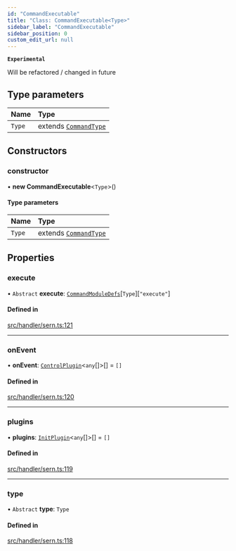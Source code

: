 ```yaml
---
id: "CommandExecutable"
title: "Class: CommandExecutable<Type>"
sidebar_label: "CommandExecutable"
sidebar_position: 0
custom_edit_url: null
---
```


**`Experimental`**

Will be refactored / changed in future

## Type parameters

| Name | Type |
| :------ | :------ |
| `Type` | extends [`CommandType`](../enums/CommandType.md) |

## Constructors

### constructor

• **new CommandExecutable**<`Type`\>()

#### Type parameters

| Name | Type |
| :------ | :------ |
| `Type` | extends [`CommandType`](../enums/CommandType.md) |

## Properties

### execute

• `Abstract` **execute**: [`CommandModuleDefs`](../modules.md#commandmoduledefs)[`Type`][``"execute"``]

#### Defined in

[src/handler/sern.ts:121](https://github.com/sern-handler/handler/blob/b641472/src/handler/sern.ts#L121)

___

### onEvent

• **onEvent**: [`ControlPlugin`](../interfaces/ControlPlugin.md)<`any`[]\>[] = `[]`

#### Defined in

[src/handler/sern.ts:120](https://github.com/sern-handler/handler/blob/b641472/src/handler/sern.ts#L120)

___

### plugins

• **plugins**: [`InitPlugin`](../interfaces/InitPlugin.md)<`any`[]\>[] = `[]`

#### Defined in

[src/handler/sern.ts:119](https://github.com/sern-handler/handler/blob/b641472/src/handler/sern.ts#L119)

___

### type

• `Abstract` **type**: `Type`

#### Defined in

[src/handler/sern.ts:118](https://github.com/sern-handler/handler/blob/b641472/src/handler/sern.ts#L118)
